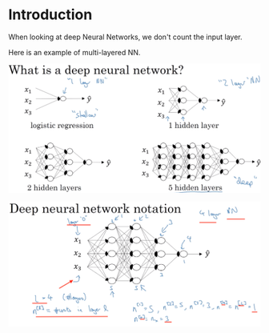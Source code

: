 # Introduction

When looking at deep Neural Networks, we don't count the input layer.

Here is an example of multi-layered NN.

![](../.gitbook/assets/image%20%284%29.png)

![](../.gitbook/assets/image%20%286%29.png)



